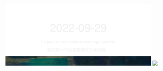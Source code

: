 <!-- [START DAILY SAYING] -->
<!-- Please keep comment here to allow auto update -->
<p align="center">
  <img src="assets/daily-saying/2022-09-29.svg" height="196"/>
  <img src="https://dots365.herokuapp.com?d=2022-09-29" height="196"/>
</p>
<!-- [END DAILY SAYING] -->

<!-- <p align="center">
<img alt="profile views" src="https://komarev.com/ghpvc/?username=bubkoo&color=brightgreen&style=flat-square&label=PROFILE+VIEWS" />
</p> -->
